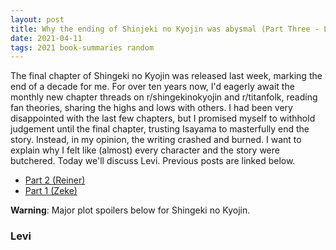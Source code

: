 ```yaml
---
layout: post
title: Why the ending of Shinjeki no Kyojin was abysmal (Part Three - Levi)
date: 2021-04-11
tags: 2021 book-summaries random
---
```


The final chapter of Shingeki no Kyojin was released last week, marking the end of a decade
for me. 
For over ten years now, I'd eagerly await the monthly new chapter threads on 
r/shingekinokyojin and r/titanfolk, reading fan theories, sharing the highs and lows with others. I had been very
disappointed with the last few chapters, but I promised myself to withhold judgement until
the final chapter, trusting Isayama to masterfully end the story. Instead, in my opinion,
the writing crashed and burned. I want to explain why I felt like (almost) every character
 and the story were butchered. Today we'll discuss Levi. Previous posts are linked below.

- [Part 2 (Reiner)](2021-04-07-shingeki-no-kyojin-part-2.md)
- [Part 1 (Zeke)](2021-04-07-shingeki-no-kyojin-part-1.md)

__Warning__: Major plot spoilers below for Shingeki no Kyojin.

### Levi

